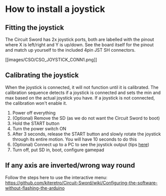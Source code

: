 # How to install a joystick
## Fitting the joystick
The Circuit Sword has 2x joystick ports, both are labelled with the pinout where X is left/right and Y is up/down. See the board itself for the pinout and match up yourself to the included 4pin JST SH connectors.

[[images/CSO/CSO_JOYSTICK_CONN1.png]]

## Calibrating the joystick
When the joystick is connected, it will not function until it is calibrated. The calibration sequence detects if a joystick is connected and sets the min and max based on the actual joystick you have. If a joystick is not connected, the calibration won't enable it.

1. Power off everything
2. (Optional) Remove the SD (as we do not want the Circuit Sword to boot)
3. Hold the START button
4. Turn the power switch ON
5. After 3 seconds, release the START button and slowly rotate the joystick through its entire motion. You will have 10 seconds to do this
6. (Optional) Connect up to a PC to see the joystick output (tips [here](https://github.com/kiteretro/Circuit-Sword/wiki/Configuration-Switches))
7. Turn off, put SD in, boot, configure gamepad

## If any axis are inverted/wrong way round
Follow the steps here to use the interactive menu: https://github.com/kiteretro/Circuit-Sword/wiki/Configuring-the-software-without-flashing-the-arduino
